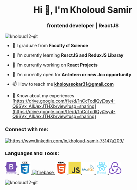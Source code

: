 <h1 align="center">Hi 👋, I'm Kholoud Samir</h1>
<h3 align="center">frontend developer | ReactJS</h3>

<p align="left"> <img src="https://komarev.com/ghpvc/?username=kholoud12-git&label=Profile%20views&color=0e75b6&style=flat" alt="kholoud12-git" /> </p>

- 🔭 I graduate from **Faculty of Science**

- 🌱 I’m currently learning **ReactJS and ReduxJS Libaray**

- 👯 I’m currently working on **React Projects**

- 🤝 I’m currently open for **An Intern or new Job opportunity**

- 📫 How to reach me **kholoyssokar31@gmail.com**

- 📄 Know about my experiences [https://drive.google.com/file/d/1nCcTcdlQyjOsy4-Q9SVx_AIlUexJTHXb/view?usp=sharing](https://drive.google.com/file/d/1nCcTcdlQyjOsy4-Q9SVx_AIlUexJTHXb/view?usp=sharing)

<h3 align="left">Connect with me:</h3>
<p align="left">
<a href="https://linkedin.com/in/https://www.linkedin.com/in/kholoud-samir-78147a209/" target="blank"><img align="center" src="https://raw.githubusercontent.com/rahuldkjain/github-profile-readme-generator/master/src/images/icons/Social/linked-in-alt.svg" alt="https://www.linkedin.com/in/kholoud-samir-78147a209/" height="30" width="40" /></a>
</p>

<h3 align="left">Languages and Tools:</h3>
<p align="left"> <a href="https://getbootstrap.com" target="_blank" rel="noreferrer"> <img src="https://raw.githubusercontent.com/devicons/devicon/master/icons/bootstrap/bootstrap-plain-wordmark.svg" alt="bootstrap" width="40" height="40"/> </a> <a href="https://www.w3schools.com/css/" target="_blank" rel="noreferrer"> <img src="https://raw.githubusercontent.com/devicons/devicon/master/icons/css3/css3-original-wordmark.svg" alt="css3" width="40" height="40"/> </a> <a href="https://firebase.google.com/" target="_blank" rel="noreferrer"> <img src="https://www.vectorlogo.zone/logos/firebase/firebase-icon.svg" alt="firebase" width="40" height="40"/> </a> <a href="https://www.w3.org/html/" target="_blank" rel="noreferrer"> <img src="https://raw.githubusercontent.com/devicons/devicon/master/icons/html5/html5-original-wordmark.svg" alt="html5" width="40" height="40"/> </a> <a href="https://developer.mozilla.org/en-US/docs/Web/JavaScript" target="_blank" rel="noreferrer"> <img src="https://raw.githubusercontent.com/devicons/devicon/master/icons/javascript/javascript-original.svg" alt="javascript" width="40" height="40"/> </a> <a href="https://www.mysql.com/" target="_blank" rel="noreferrer"> <img src="https://raw.githubusercontent.com/devicons/devicon/master/icons/mysql/mysql-original-wordmark.svg" alt="mysql" width="40" height="40"/> </a> <a href="https://reactjs.org/" target="_blank" rel="noreferrer"> <img src="https://raw.githubusercontent.com/devicons/devicon/master/icons/react/react-original-wordmark.svg" alt="react" width="40" height="40"/> </a> <a href="https://redux.js.org" target="_blank" rel="noreferrer"> <img src="https://raw.githubusercontent.com/devicons/devicon/master/icons/redux/redux-original.svg" alt="redux" width="40" height="40"/> </a> </p>

<p><img align="center" src="https://github-readme-stats.vercel.app/api/top-langs?username=kholoud12-git&show_icons=true&locale=en&layout=compact" alt="kholoud12-git" /></p>

